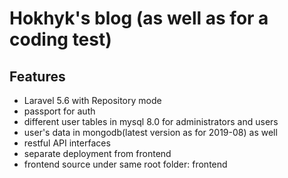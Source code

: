 # Hokhyk's blog (as well as for a coding test)
## Features
   - Laravel 5.6 with Repository mode
   - passport for auth
   - different user tables in mysql 8.0 for administrators and users 
   - user's data in mongodb(latest version as for 2019-08) as well 
   - restful API interfaces
   - separate deployment from frontend
   - frontend source under same root folder: frontend
   
